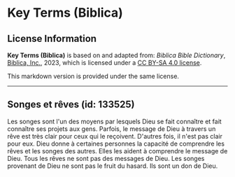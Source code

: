 # Key Terms (Biblica)

## License Information

**Key Terms (Biblica)** is based on and adapted from: _Biblica Bible Dictionary_, [Biblica, Inc.](https://www.biblica.com/), 2023, which is licensed under a [CC BY-SA 4.0 license](https://creativecommons.org/licenses/by-sa/4.0/legalcode.en).

This markdown version is provided under the same license.



--------------------------------

## Songes et rêves (id: 133525)

Les songes sont l'un des moyens par lesquels Dieu se fait connaître et fait connaître ses projets aux gens. Parfois, le message de Dieu à travers un rêve est très clair pour ceux qui le reçoivent. D'autres fois, il n'est pas clair pour eux. Dieu donne à certaines personnes la capacité de comprendre les rêves et les songes des autres. Elles les aident à comprendre le message de Dieu. Tous les rêves ne sont pas des messages de Dieu. Les songes provenant de Dieu ne sont pas le fruit du hasard. Ils sont un don de Dieu.


